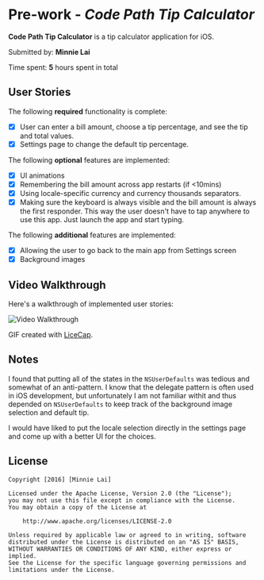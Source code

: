 # Pre-work - *Code Path Tip Calculator*

**Code Path Tip Calculator** is a tip calculator application for iOS.

Submitted by: **Minnie Lai**

Time spent: **5** hours spent in total

## User Stories

The following **required** functionality is complete:

* [x] User can enter a bill amount, choose a tip percentage, and see the tip and total values.
* [x] Settings page to change the default tip percentage.

The following **optional** features are implemented:
* [x] UI animations
* [x] Remembering the bill amount across app restarts (if <10mins)
* [x] Using locale-specific currency and currency thousands separators.
* [x] Making sure the keyboard is always visible and the bill amount is always the first responder. This way the user doesn't have to tap anywhere to use this app. Just launch the app and start typing.

The following **additional** features are implemented:

* [x] Allowing the user to go back to the main app from Settings screen
* [x] Background images

## Video Walkthrough 

Here's a walkthrough of implemented user stories:

<img src="http://i.imgur.com/f8i6rXX.gif" title='Video Walkthrough' width='' alt='Video Walkthrough' />

GIF created with [LiceCap](http://www.cockos.com/licecap/).

## Notes

I found that putting all of the states in the `NSUserDefaults` was tedious and somewhat of an anti-pattern. I know that the delegate pattern is often used in iOS development, but unfortunately I am not familiar withit and thus depended on `NSUserDefaults` to keep track of the background image selection and default tip.

I would have liked to put the locale selection directly in the settings page and come up with a better UI for the choices. 

## License

    Copyright [2016] [Minnie Lai]

    Licensed under the Apache License, Version 2.0 (the "License");
    you may not use this file except in compliance with the License.
    You may obtain a copy of the License at

        http://www.apache.org/licenses/LICENSE-2.0

    Unless required by applicable law or agreed to in writing, software
    distributed under the License is distributed on an "AS IS" BASIS,
    WITHOUT WARRANTIES OR CONDITIONS OF ANY KIND, either express or implied.
    See the License for the specific language governing permissions and
    limitations under the License.